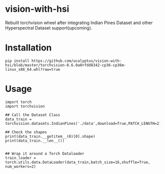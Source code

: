 # vision-with-hsi
Rebuilt torchvision wheel after integrating Indian Pines Dataset and other Hyperspectral Dataset support(upcoming).

# Installation

```
pip install https://github.com/ucalyptus/vision-with-hsi/blob/master/torchvision-0.6.0a0+fdd8342-cp36-cp36m-linux_x86_64.whl?raw=true

```

# Usage

```
import torch
import torchvision

## Call the Dataset Class 
data_train = torchvision.datasets.IndianPines('./data',download=True,PATCH_LENGTH=2)

## Check the shapes
print(data_train.__getitem__(0)[0].shape)
print(data_train.__len__())


## Wrap it around a Torch Dataloader
train_loader = torch.utils.data.DataLoader(data_train,batch_size=16,shuffle=True, num_workers=2)
```
